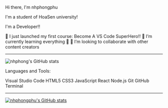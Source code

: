 Hi there, I'm nhphongphu

I'm a student of HoaSen university!

I'm a Developer!!

🔭 I just launched my first course: Become A VS Code SuperHero!!
🌱 I’m currently learning everything 🤣
👯 I’m looking to collaborate with other content creators

---
![nhphong's GitHub stats](https://github-readme-stats.vercel.app/api?username=nhphongphu&show_icons=true)

Languages and Tools:

Visual Studio Code HTML5 CSS3 JavaScript React Node.js Git GitHub Terminal

---
[![nhphongphu's GitHub stats](https://github-readme-stats.vercel.app/api?username=nhphongphu)](https://github.com/anuraghazra/github-readme-stats)
